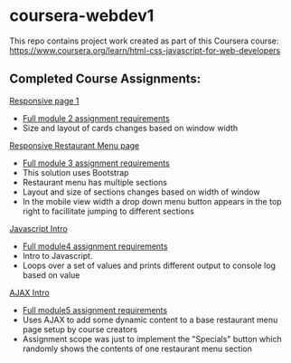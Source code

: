 # coursera-webdev1

This repo contains project work created as part of this Coursera course: https://www.coursera.org/learn/html-css-javascript-for-web-developers

## Completed Course Assignments:

[Responsive page 1](https://swimmingbean.github.io/coursera-webdev1/module2-solution/)
* [Full module 2 assignment requirements](https://github.com/jhu-ep-coursera/fullstack-course4/blob/master/assignments/assignment2/Assignment-2.md)
* Size and layout of cards changes based on window width

[Responsive Restaurant Menu page](https://swimmingbean.github.io/coursera-webdev1/module3-solution/)
* [Full module 3 assignment requirements](https://github.com/jhu-ep-coursera/fullstack-course4/blob/master/assignments/assignment3/Assignment-3.md)
* This solution uses Bootstrap
* Restaurant menu has multiple sections
* Layout and size of sections changes based on width of window
* In the mobile view width a drop down menu button appears in the top right to facillitate jumping to different sections


[Javascript Intro](https://swimmingbean.github.io/coursera-webdev1/module4-solution/)
* [Full module4 assignment requirements](https://github.com/jhu-ep-coursera/fullstack-course4/blob/master/assignments/assignment4/Assignment-4.md)
* Intro to Javascript.
* Loops over a set of values and prints different output to console log based on value

[AJAX Intro](https://swimmingbean.github.io/coursera-webdev1/module5-solution/)
* [Full module5 assignment requirements](https://github.com/jhu-ep-coursera/fullstack-course4/blob/master/assignments/assignment5/Assignment-5.md)
* Uses AJAX to add some dynamic content to a base restaurant menu page setup by course creators
* Assignment scope was just to implement the "Specials" button which randomly shows the contents of one restaurant menu section



